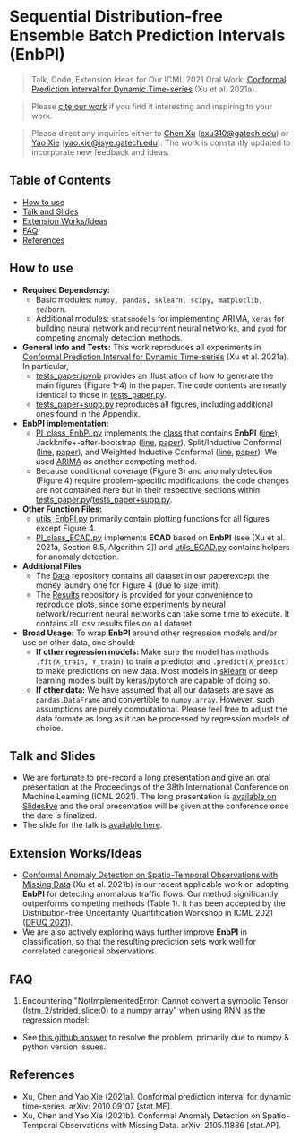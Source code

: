 # Sequential Distribution-free Ensemble Batch Prediction Intervals (EnbPI)

> Talk, Code, Extension Ideas for Our ICML 2021 Oral Work: [Conformal Prediction Interval for Dynamic Time-series](https://arxiv.org/abs/2010.09107) (Xu et al. 2021a). <!-- Please refer to codes in this repository for usage, as those downloaded from [PMLR]() had not been clearly explained. --> <!-- Put a link here once PMLR shows my work -->

> Please [cite our work](https://scholar.google.com/scholar_lookup?title=Conformal%20prediction%20interval%20for%20dynamic%20time-series&author=Chen%20Xu&author=Yao%20Xie&publication_date=2021/06/16&arxiv_id=2010.09107) if you find it interesting and inspiring to your work. 

> Please direct any inquiries either to [Chen Xu](https://sites.gatech.edu/chenxu97/) (cxu310@gatech.edu) or [Yao Xie](https://www2.isye.gatech.edu/~yxie77/index.html) (yao.xie@isye.gatech.edu). The work is constantly updated to incorporate new feedback and ideas. 

## Table of Contents
* [How to use](#how-to-use)
* [Talk and Slides](#talk)
* [Extension Works/Ideas](#extension)
* [FAQ](#FAQ)
* [References](#references)
<!-- * [License](#license) -->

## How to use
- **Required Dependency:** 
  - Basic modules: `numpy, pandas, sklearn, scipy, matplotlib, seaborn`.
  - Additional modules: `statsmodels` for implementing ARIMA, `keras` for building neural network and recurrent neural networks, and `pyod` for competing anomaly detection methods.
- **General Info and Tests:** This work reproduces all experiments in [Conformal Prediction Interval for Dynamic Time-series](https://arxiv.org/abs/2010.09107) (Xu et al. 2021a). In particular, 
  - [tests_paper.ipynb](https://github.com/hamrel-cxu/EnbPI/blob/main/tests_paper.ipynb) provides an illustration of how to generate the main figures (Figure 1-4) in the paper. The code contents are nearly identical to those in [tests_paper.py](https://github.com/hamrel-cxu/EnbPI/blob/main/tests_paper.py). 
  - [tests_paper+supp.py](https://github.com/hamrel-cxu/EnbPI/blob/main/tests_paper%2Bsupp.py) reproduces all figures, including additional ones found in the Appendix.
- **EnbPI implementation:** 
  - [PI_class_EnbPI.py](https://github.com/hamrel-cxu/EnbPI/blob/main/PI_class_EnbPI.py) implements the [class](https://github.com/hamrel-cxu/EnbPI/blob/85245eb51adb5276b17b320be6cf1f83629b712b/PI_class_EnbPI.py#L20) that contains **EnbPI** ([line](https://github.com/hamrel-cxu/EnbPI/blob/85245eb51adb5276b17b320be6cf1f83629b712b/PI_class_EnbPI.py#L119)), Jackknife+-after-bootstrap ([line](https://github.com/hamrel-cxu/EnbPI/blob/85245eb51adb5276b17b320be6cf1f83629b712b/PI_class_EnbPI.py#L192), [paper](https://proceedings.neurips.cc/paper/2020/hash/2b346a0aa375a07f5a90a344a61416c4-Abstract.html)), Split/Inductive Conformal ([line](https://github.com/hamrel-cxu/EnbPI/blob/85245eb51adb5276b17b320be6cf1f83629b712b/PI_class_EnbPI.py#L222), [paper](https://www.intechopen.com/books/tools_in_artificial_intelligence/inductive_conformal_prediction__theory_and_application_to_neural_networks)), and Weighted Inductive Conformal ([line](https://github.com/hamrel-cxu/EnbPI/blob/85245eb51adb5276b17b320be6cf1f83629b712b/PI_class_EnbPI.py#L266), [paper](https://www.stat.cmu.edu/~ryantibs/papers/weightedcp.pdf)). We used [ARIMA](https://github.com/hamrel-cxu/EnbPI/blob/85245eb51adb5276b17b320be6cf1f83629b712b/PI_class_EnbPI.py#L318) as another competing method. 
  - Because conditional coverage (Figure 3) and anomaly detection (Figure 4) require problem-specific modifications, the code changes are not contained here but in their respective sections within [tests_paper.py](https://github.com/hamrel-cxu/EnbPI/blob/main/tests_paper.py)/[tests_paper+supp.py](https://github.com/hamrel-cxu/EnbPI/blob/main/tests_paper%2Bsupp.py).
- **Other Function Files:** 
  - [utils_EnbPI.py](https://github.com/hamrel-cxu/EnbPI/blob/main/utils_EnbPI.py) primarily contain plotting functions for all figures except Figure 4.
  - [PI_class_ECAD.py](https://github.com/hamrel-cxu/EnbPI/blob/main/PI_class_ECAD.py) implements **ECAD** based on **EnbPI** (see [Xu et al. 2021a, Section 8.5, Algorithm 2]) and [utils_ECAD.py](https://github.com/hamrel-cxu/EnbPI/blob/main/utils_ECAD.py) contains helpers for anomaly detection.
- **Additional Files** 
  - The [Data](https://github.com/hamrel-cxu/EnbPI/tree/main/Data) repository contains all dataset in our paperexcept the money laundry one for Figure 4 (due to size limit). 
  - The [Results](https://github.com/hamrel-cxu/EnbPI/tree/main/Results) repository is provided for your convenience to reproduce plots, since some experiments by neural network/recurrent neural networks can take some time to execute. It contains all .csv results files on all dataset.
- **Broad Usage:** To wrap **EnbPI** around other regression models and/or use on other data, one should:
  - **If other regression models:** Make sure the model has methods `.fit(X_train, Y_train)` to train a predictor and `.predict(X_predict)` to make predictions on new data. Most models in [sklearn](https://scikit-learn.org/stable/supervised_learning.html) or deep learning models built by keras/pytorch are capable of doing so.
  - **If other data:** We have assumed that all our datasets are save as `pandas.DataFrame` and convertible to `numpy.array`. However, such assumptions are purely computational. Please feel free to adjust the data formate as long as it can be processed by regression models of choice.

## Talk and Slides

- We are fortunate to pre-record a long presentation and give an oral presentation at the Proceedings of the 38th International Conference on Machine Learning (ICML 2021). The long presentation is [available on Slideslive](https://recorder-v3.slideslive.com/?share=37762&s=ee12530c-5218-4c9e-8bb3-5107ceb79f41) and the oral presentation will be given at the conference once the date is finalized.
- The slide for the talk is [available here](https://github.com/hamrel-cxu/EnbPI/blob/main/ICML2021_Slide.pdf).

## Extension Works/Ideas
- [Conformal Anomaly Detection on Spatio-Temporal Observations with Missing Data](https://arxiv.org/abs/2105.11886) (Xu et al. 2021b) is our recent applicable work on adopting **EnbPI** for detecting anomalous traffic flows. Our method significantly outperforms competing methods (Table 1). It has been accepted by the Distribution-free Uncertainty Quantification Workshop in ICML 2021 ([DFUQ 2021](https://sites.google.com/berkeley.edu/dfuq21/)).
- We are also actively exploring ways further improve **EnbPI** in classification, so that the resulting prediction sets work well for correlated categorical observations.

## FAQ
1. Encountering "NotImplementedError: Cannot convert a symbolic Tensor (lstm_2/strided_slice:0) to a numpy array" when using RNN as the regression model:
- See [this github answer](https://stackoverflow.com/questions/66207609/notimplementederror-cannot-convert-a-symbolic-tensor-lstm-2-strided-slice0-t) to resolve the problem, primarily due to numpy & python version issues.

## References
- Xu, Chen and Yao Xie (2021a). Conformal prediction interval for dynamic time-series. arXiv: 2010.09107 [stat.ME].
- Xu, Chen and Yao Xie (2021b). Conformal Anomaly Detection on Spatio-Temporal Observations with Missing Data. arXiv: 2105.11886 [stat.AP].

